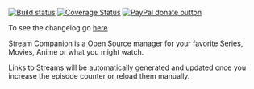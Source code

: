 [![Build status](https://ci.appveyor.com/api/projects/status/q4gc9dgql402boy1?svg=true)](https://ci.appveyor.com/project/dreanor/streamcompanion)
[![Coverage Status](https://img.shields.io/coveralls/dreanor/StreamCompanion.svg)](https://coveralls.io/github/dreanor/StreamCompanion)
[![PayPal donate button](https://img.shields.io/badge/paypal-donate-orange.svg)](https://www.paypal.com/cgi-bin/webscr?cmd=_s-xclick&hosted_button_id=PLVH8DUZLGNFS "Donate once-off to this project using Paypal")

To see the changelog go [here](https://github.com/dreanor/StreamCompanion/wiki/Changelog)

Stream Companion is a Open Source manager for your favorite Series, Movies, Anime or what you might watch.

Links to Streams will be automatically generated and updated once you increase the episode counter or reload them manually.
